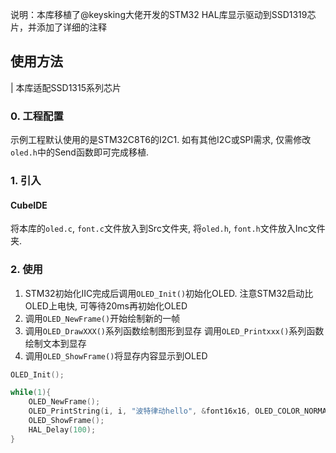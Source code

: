 
说明：本库移植了@keysking大佬开发的STM32 HAL库显示驱动到SSD1319芯片，并添加了详细的注释

## 使用方法

| 本库适配SSD1315系列芯片

### 0. 工程配置
示例工程默认使用的是STM32C8T6的I2C1.
如有其他I2C或SPI需求, 仅需修改`oled.h`中的Send函数即可完成移植.

### 1. 引入
#### CubeIDE
将本库的`oled.c`, `font.c`文件放入到Src文件夹, 将`oled.h`, `font.h`文件放入Inc文件夹.

### 2. 使用
1. STM32初始化IIC完成后调用`OLED_Init()`初始化OLED. 注意STM32启动比OLED上电快, 可等待20ms再初始化OLED
2. 调用`OLED_NewFrame()`开始绘制新的一帧
3. 调用`OLED_DrawXXX()`系列函数绘制图形到显存 调用`OLED_Printxxx()`系列函数绘制文本到显存
4. 调用`OLED_ShowFrame()`将显存内容显示到OLED

```c
OLED_Init();

while(1){
    OLED_NewFrame();
    OLED_PrintString(i, i, "波特律动hello", &font16x16, OLED_COLOR_NORMAL);
    OLED_ShowFrame();
    HAL_Delay(100);
}
```
                                                                
